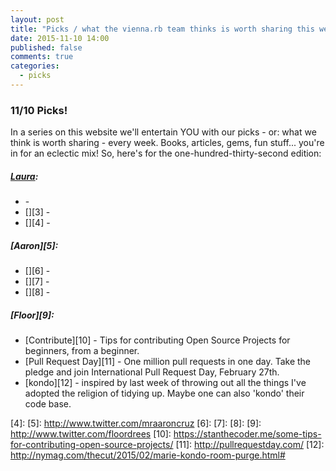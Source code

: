 ```yaml
---
layout: post
title: "Picks / what the vienna.rb team thinks is worth sharing this week"
date: 2015-11-10 14:00
published: false
comments: true
categories:
  - picks
---
```


### 11/10 Picks!

In a series on this website we'll entertain YOU with our picks - or: what we think is worth sharing - every week.
Books, articles, gems, fun stuff... you're in for an eclectic mix! So, here's for the one-hundred-thirty-second edition:

##### [Laura][1]:
- [][2] -
- [][3] -
- [][4] -

##### [Aaron][5]:
- [][6] -
- [][7] -
- [][8] -

##### [Floor][9]:
- [Contribute][10] - Tips for contributing Open Source Projects for beginners, from a beginner.
- [Pull Request Day][11] -  One million pull requests in one day. Take the pledge and join International Pull Request Day, February 27th.
- [kondo][12] - inspired by last week of throwing out all the things I've adopted the religion of tidying up. Maybe one can also 'kondo' their code base.


[1]: http://www.twitter.com/alicetragedy
[2]:
[3]:
[4]:
[5]: http://www.twitter.com/mraaroncruz
[6]:
[7]:
[8]:
[9]: http://www.twitter.com/floordrees
[10]: https://stanthecoder.me/some-tips-for-contributing-open-source-projects/
[11]: http://pullrequestday.com/
[12]: http://nymag.com/thecut/2015/02/marie-kondo-room-purge.html#
